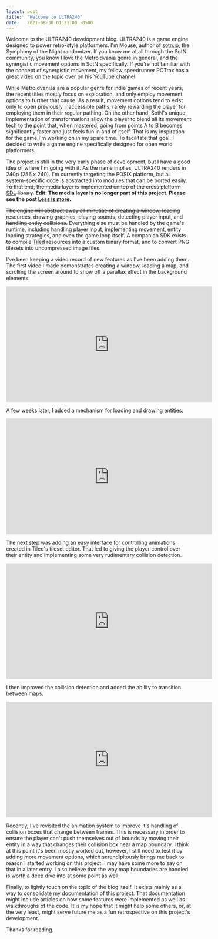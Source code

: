 ```yaml
---
layout: post
title:  "Welcome to ULTRA240"
date:   2021-08-30 01:21:00 -0500
---
```


Welcome to the ULTRA240 development blog. ULTRA240 is a game engine designed to
power retro-style platformers. I'm Mouse, author of [sotn.io](https://sotn.io),
the Symphony of the Night randomizer. If you know me at all through the SotN
community, you know I love the Metroidvania genre in general, and the
synergistic movement options in SotN specifically. If you're not familiar with
the concept of synergistic movement, my fellow speedrunner PCTrax has a
[great video on the topic](https://www.youtube.com/watch?v=XsSqZLDXmTU) over on
his YouTube channel.

While Metroidvanias are a popular genre for indie games of recent years, the
recent titles mostly focus on exploration, and only employ movement options to
further that cause. As a result, movement options tend to exist only to open
previously inaccessible paths, rarely rewarding the player for employing them
in their regular pathing. On the other hand, SotN's unique implementation of 
transformations allow the player to blend all its movement tech to the point 
that, when mastered, going from points A to B becomes significantly faster and
just feels fun in and of itself. That is my inspiration for the game I'm
working on in my spare time. To facilitate that goal, I decided to write a game
engine specifically designed for open world platformers.

The project is still in the very early phase of development, but I have a good
idea of where I'm going with it. As the name implies, ULTRA240 renders in 240p
(256 x 240). I'm currently targeting the POSIX platform, but all
system-specific code is abstracted into modules that can be ported easily.
~~To that end, the media layer is implemented on top of the cross platform 
[SDL](https://www.libsdl.org/) library.~~
**Edit: The media layer is no longer part of this project. Please see the post
[Less is more](/development/update/2023/11/20/less-is-more.html).**

~~The engine will abstract away all minutiae of creating a window,
loading resources, drawing graphics, playing sounds, detecting player input,
and handling entity collisions.~~ Everything else must be handled by the game's
runtime, including handling player input, implementing movement, entity loading
strategies, and even the game loop itself. A companion SDK exists to compile
[Tiled](https://www.mapeditor.org/) resources into a custom binary format, and
to convert PNG tilesets into uncompressed image files. 

I've been keeping a video record of new features as I've been adding them. The
first video I made demonstrates creating a window, loading a map, and scrolling
the screen around to show off a parallax effect in the background elements.

<iframe width="560" height="315" src="https://www.youtube.com/embed/yrK8Lh0HS_4" title="YouTube video player" frameborder="0" allow="accelerometer; autoplay; clipboard-write; encrypted-media; gyroscope; picture-in-picture" allowfullscreen></iframe>

A few weeks later, I added a mechanism for loading and drawing entities.

<iframe width="560" height="315" src="https://www.youtube.com/embed/Iw8WIaDAIeo" title="YouTube video player" frameborder="0" allow="accelerometer; autoplay; clipboard-write; encrypted-media; gyroscope; picture-in-picture" allowfullscreen></iframe>

The next step was adding an easy interface for controlling animations created
in Tiled's tileset editor. That led to giving the player control over their
entity and implementing some very rudimentary collision detection.

<iframe width="560" height="315" src="https://www.youtube.com/embed/C9g22whP4YM" title="YouTube video player" frameborder="0" allow="accelerometer; autoplay; clipboard-write; encrypted-media; gyroscope; picture-in-picture" allowfullscreen></iframe>

I then improved the collision detection and added the ability to transition
between maps.

<iframe width="560" height="315" src="https://www.youtube.com/embed/URoBS2PQ7iY" title="YouTube video player" frameborder="0" allow="accelerometer; autoplay; clipboard-write; encrypted-media; gyroscope; picture-in-picture" allowfullscreen></iframe>

Recently, I've revisited the animation system to improve it's handling of
collision boxes that change between frames. This is necessary in order to
ensure the player can't push themselves out of bounds by moving their entity in
a way that changes their collision box near a map boundary. I think at this
point it's been mostly worked out, however, I still need to test it by adding
more movement options, which serendipitously brings me back to reason I started
working on this project. I may have some more to say on that in a later
entry. I also believe that the way map boundaries are handled is worth a deep
dive into at some point as well.

Finally, to lightly touch on the topic of the blog itself. It exists mainly as
a way to consolidate my documentation of this project. That documentation might
include articles on how some features were implemented as well as walkthroughs
of the code. It is my hope that it might help some others, or, at the very
least, might serve future me as a fun retrospective on this project's
development.

Thanks for reading.
